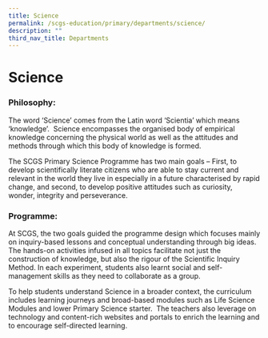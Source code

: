 ```yaml
---
title: Science
permalink: /scgs-education/primary/departments/science/
description: ""
third_nav_title: Departments
---
```

# **Science**

### Philosophy:

The word ‘Science’ comes from the Latin word ‘Scientia’ which means ‘knowledge’.  Science encompasses the organised body of empirical knowledge concerning the physical world as well as the attitudes and methods through which this body of knowledge is formed.

The SCGS Primary Science Programme has two main goals – First, to develop scientifically literate citizens who are able to stay current and relevant in the world they live in especially in a future characterised by rapid change, and second, to develop positive attitudes such as curiosity, wonder, integrity and perseverance.

### Programme:

At SCGS, the two goals guided the programme design which focuses mainly on inquiry-based lessons and conceptual understanding through big ideas. The hands-on activities infused in all topics facilitate not just the construction of knowledge, but also the rigour of the Scientific Inquiry Method. In each experiment, students also learnt social and self-management skills as they need to collaborate as a group.

To help students understand Science in a broader context, the curriculum includes learning journeys and broad-based modules such as Life Science Modules and lower Primary Science starter.  The teachers also leverage on technology and content-rich websites and portals to enrich the learning and to encourage self-directed learning.